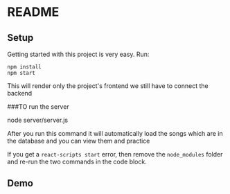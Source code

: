 # README

## Setup

Getting started with this project is very easy. Run:

```
npm install
npm start
```
This will render only  the project's frontend we still have to connect the backend 

###TO run the server 

node server/server.js


After you run this command it will automatically load the songs which are in the database and you can view them and practice 


If you get a `react-scripts start` error, then remove the `node_modules`
folder and re-run the two commands in the code block.

## Demo

